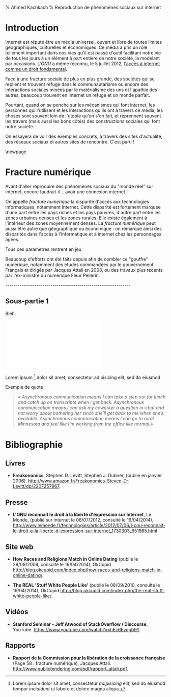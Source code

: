 % Ahmed Kachkach
% Reproduction de phénomènes sociaux sur internet

# Introduction
Internet est réputé être un média universel, ouvert et libre de toutes limites
géographiques, culturelles et économiques. Ce média a pris un rôle tellement important dans nos vies qu'il est passé d'outil facilitant notre vie de tous les jours à un élément à part entière de notre société, la modelant par occasions. L'_ONU_ a même reconnu, le 5 juillet 2012, [l'accès à internet comme un droit fondamental](http://www.lemonde.fr/technologies/article/2012/07/06/l-onu-reconnait-le-droit-a-la-liberte-d-expression-sur-internet_1730303_651865.html).

Face à une fracture sociale de plus en plus grande, des sociétés qui se replient et trouvent refuge dans le communautarisme ou encore des interactions sociales minées par le matérialisme des uns et l'apathie des autres, beaucoup trouvent en internet un refuge et un monde parfait.

Pourtant, quand on se penche sur les mécanismes qui font internet, les personnes qui l'utilisent et les interactions qu'ils ont à travers ce média, les choses sont souvent loin de l'utopie qu'on s'en fait, et reprennent souvent les travers (mais aussi les bons côtés) des constructions sociales qui font notre société.

On essayera de voir des exemples concrets, à travers des sites d'actualité, des réseaux sociaux et autres sites de rencontre. C'est parti !

\newpage

# Fracture numérique

Avant d'aller reproduire des phénomènes sociaux du "monde réel" sur internet, encore faudrait-il... avoir une connexion internet !

On appelle *fracture numérique* la disparité d'accès aux technologies informatiques, notamment Internet.  Cette disparité est fortement marquée d'une part entre les pays riches et les pays pauvres, d'autre part entre les zones urbaines denses et les zones rurales. Elle existe également à l'intérieur des zones moyennement denses. La *fracture numérique* peut aussi être autre que géographique ou économique : on remarque ainsi des disparités dans l'accès à l'informatique et à internet chez les personnages âgées.

Tous ces paramètres rentrent en jeu 

Beaucoup d'efforts ont été faits depuis afin de combler ce "gouffre" numérique, notamment des études commandées par le gouvernement Français et dirigés par Jacques Attali en 2008, ou des travaux plus récents par l'ex-ministre du numérique Fleur Pellerin.


*-------------------------------------------------------------*

## Sous-partie 1

Bleh.

![Exemple d'image vectorielle](images/centralise.pdf)

Lorem ipsum [^lorem] dolor sit amet, consectetur adipisicing elit, sed do eiusmod

[^lorem]: Lorem ipsum dolor sit amet, consectetur _adipisicing_ elit, sed do eiusmod
tempor *incididunt* ut labore et dolore magna aliqua.

Exemple de quote :

> « _Asynchronous communication means I can take a step out for lunch and catch up on transcripts when I get back. Asynchronous communication means I can ask my coworker a question in-chat and not worry about bothering her since she’ll get back to me when she’s available. Asynchronous communication means I can go to rural Minnesota and feel like I’m working from the office like normal._»


# Bibliographie

## Livres

- **Freakonomics**, Stephen D. Levitt, Stephen J. Dubner, (publié en janvier 2006). <http://www.amazon.fr/Freakonomics-Steven-D-Levitt/dp/2207257967>.

## Presse
- **L'ONU reconnaît le droit à la liberté d'expression sur Internet**, Le Monde, (publié sur internet le 06/07/2012, consulté le 16/04/2014), <http://www.lemonde.fr/technologies/article/2012/07/06/l-onu-reconnait-le-droit-a-la-liberte-d-expression-sur-internet_1730303_651865.html>

## Site web

- **How Races and Religions Match in Online Dating** (publié le 29/09/2009, consulté le 16/04/2014), OkCupid
<http://blog.okcupid.com/index.php/how-races-and-religions-match-in-online-dating/>.

- **The REAL 'Stuff White People Like'** (publié le 08/09/2010, consulté le 16/04/2014), OkCupid
<http://blog.okcupid.com/index.php/the-real-stuff-white-people-like/>.

## Vidéos

- **Stanford Seminar - Jeff Atwood of StackOverflow / Discourse**, YouTube.
<https://www.youtube.com/watch?v=hEc6Eyogb9Y>.

## Rapports

- **Rapport de la Commission pour la libération de la croissance française** (Page 58 : fracture numérique), Jacques Attali. <http://www.publictendering.com/pdf/rapport_attali.pdf>.